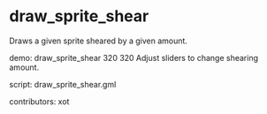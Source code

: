 draw_sprite_shear
=================

Draws a given sprite sheared by a given amount.

demo: draw_sprite_shear 320 320
Adjust sliders to change shearing amount.

script: draw_sprite_shear.gml

contributors: xot